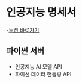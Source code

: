 # 인공지능 명세서
-[노션 바로가기](https://www.notion.so/elice/802ffbb949364d02ab3647290db7c297?pvs=4)

## 파이썬 서버
- 인공지능 AI 모델 API
- 파이선 데이터 핸들링 API
